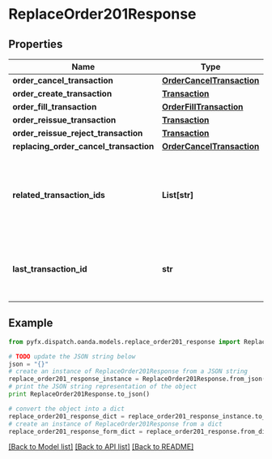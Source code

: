 # ReplaceOrder201Response


## Properties
Name | Type | Description | Notes
------------ | ------------- | ------------- | -------------
**order_cancel_transaction** | [**OrderCancelTransaction**](OrderCancelTransaction.md) |  | [optional] 
**order_create_transaction** | [**Transaction**](Transaction.md) |  | [optional] 
**order_fill_transaction** | [**OrderFillTransaction**](OrderFillTransaction.md) |  | [optional] 
**order_reissue_transaction** | [**Transaction**](Transaction.md) |  | [optional] 
**order_reissue_reject_transaction** | [**Transaction**](Transaction.md) |  | [optional] 
**replacing_order_cancel_transaction** | [**OrderCancelTransaction**](OrderCancelTransaction.md) |  | [optional] 
**related_transaction_ids** | **List[str]** | The IDs of all Transactions that were created while satisfying the request. | [optional] 
**last_transaction_id** | **str** | The ID of the most recent Transaction created for the Account | [optional] 

## Example

```python
from pyfx.dispatch.oanda.models.replace_order201_response import ReplaceOrder201Response

# TODO update the JSON string below
json = "{}"
# create an instance of ReplaceOrder201Response from a JSON string
replace_order201_response_instance = ReplaceOrder201Response.from_json(json)
# print the JSON string representation of the object
print ReplaceOrder201Response.to_json()

# convert the object into a dict
replace_order201_response_dict = replace_order201_response_instance.to_dict()
# create an instance of ReplaceOrder201Response from a dict
replace_order201_response_form_dict = replace_order201_response.from_dict(replace_order201_response_dict)
```
[[Back to Model list]](../README.md#documentation-for-models) [[Back to API list]](../README.md#documentation-for-api-endpoints) [[Back to README]](../README.md)



